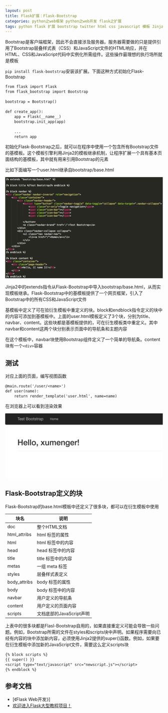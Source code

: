 ```yaml
---
layout: post
title: Flask扩展：Flask-Bootstrap
categories: python之web框架 python之web开发 flask之扩展 
tags: python flask 扩展 bootstrap twitter html css javascript 模板 Jinja2 继承 
---
```


Bootstrap是客户端框架，因此不会直接涉及服务器。服务器需要做的只是提供引用了Bootstrap层叠样式表（CSS）和JavaScript文件的HTML响应，并在HTML、CSS和JavaScript代码中实例化所需组件。这些操作最理想的执行场所就是模板

`pip install flask-bootstrap`安装该扩展。下面这种方式初始化Flask-Bootstrap

```
from flask import Flask
from flask_bootstrap import Bootstrap

bootstrap = Bootstrap()

def create_app():
    app = Flask(__name__)
    bootstrap.init_app(app)

    ...
    return app
```

初始化Flask-Bootstrap之后，就可以在程序中使用一个包含所有Bootstrap文件的基模板。这个模板引擎利用Jinja2的模板继承机制，让程序扩展一个具有基本页面结构的基模板，其中就有用来引用Bootstrap的元素

比如下面编写一个user.html继承自bootstrap/base.html

![image](../media/image/2018-03-18/01-01.png)

Jinja2中的extends指令从Flask-Bootstrap中导入bootstrap/base.html，从而实现模板继承。Flask-Bootstrap中的基模板提供了一个网页框架，引入了Bootstrap中的所有CSS和JavaScript文件

基模板中定义了可在验衍生模板中重定义的块。block和endblock指令定义的块中的内容可添加到基模板中。上面的user.html模板定义了3个块，分别为title、navbar、content。这些块都是基模板提供的，可在衍生模板类中重定义。其中navbar和content这两个块分别表示页面中的导航条和主题内容

在这个模板中，navbar块使用Bootstrap组件定义了一个简单的导航条。content块有一个`<div>`容器

## 测试

对应上面的页面，编写视图函数

```
@main.route('/user/<name>')
def user(name):
    return render_template('user.html', name=name)
```

在浏览器上可以看到渲染效果

![image](../media/image/2018-03-18/01-02.png)

## Flask-Bootstrap定义的块

Flask-Bootstrap的base.html模板中还定义了很多块，都可以在衍生模板中使用

块名            | 说明
---------------|------------------
doc            | 整个HTML文档
html\_attribs  | html 标签的属性
html           | html 标签中的内容
head           | head 标签中的内容
title          | title 标签中的内容
metas          | 一组 meta 标签
styles         | 层叠样式表定义
body\_attribs  | body 标签的属性
body           | body 标签中的内容
navbar         | 用户定义的导航条
content        | 用户定义的页面内容
scripts        | 文档底部的JavaScript声明

上表中的很多块都是Flasl-Bootstrap自用的，如果直接重定义可能会导致一些问题。例如，Bootstrap所需的文件在styles和scripts块中声明。如果程序需要向已经有内容的块中添加新内容，必须使用Jinja2提供的super()函数。例如，如果要在衍生模板中添加新的JavaScript文件，需要这么定义scripts块

```
{% block scripts %}
{{ super() }}
<script type="text/javascript" src="newscript.js"></script>
{% endblock %}
```

## 参考文档

* [《Flask Web开发》]
* [欢迎进入Flask大型教程项目！](http://www.pythondoc.com/flask-mega-tutorial/index.html)
